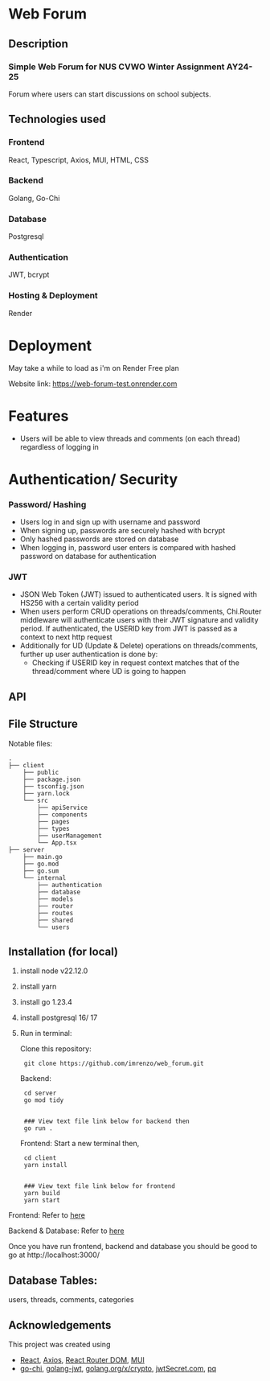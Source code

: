 # Web Forum

## Description
### Simple Web Forum for NUS CVWO Winter Assignment AY24-25
Forum where users can start discussions on school subjects.

## Technologies used
### Frontend
React, Typescript, Axios, MUI, HTML, CSS
### Backend
Golang, Go-Chi
### Database
Postgresql
### Authentication
JWT, bcrypt
### Hosting & Deployment
Render

# Deployment
May take a while to load as i'm on Render Free plan

Website link: https://web-forum-test.onrender.com

# Features
- Users will be able to view threads and comments (on each thread) regardless of logging in

# Authentication/ Security

### Password/ Hashing
- Users log in and sign up with username and password
- When signing up, passwords are securely hashed with bcrypt
- Only hashed passwords are stored on database
- When logging in, password user enters is compared with hashed password on database for authentication

### JWT
- JSON Web Token (JWT) issued to authenticated users. It is signed with HS256 with a certain validity period
- When users perform CRUD operations on threads/comments, Chi.Router middleware will authenticate users with their JWT signature and validity period. If authenticated, the USERID key from JWT is passed as a context to next http request
- Additionally for UD (Update & Delete) operations on threads/comments, further up user authentication is done by:
  - Checking if USERID key in request context matches that of the thread/comment where UD is going to happen

## API

## File Structure
Notable files:
```
.
├── client
    ├── public
    ├── package.json
    ├── tsconfig.json
    ├── yarn.lock
    └── src
        ├── apiService       
        ├── components
        ├── pages
        ├── types
        ├── userManagement
        └── App.tsx
├── server
    ├── main.go
    ├── go.mod
    ├── go.sum
    └── internal
        ├── authentication
        ├── database
        ├── models
        ├── router
        ├── routes
        ├── shared
        └── users
```

## Installation (for local)
1. install node v22.12.0
2. install yarn
3. install go 1.23.4
4. install postgresql 16/ 17
5. Run in terminal:

    Clone this repository:
    
        git clone https://github.com/imrenzo/web_forum.git

    Backend:   
    
        cd server
        go mod tidy
        
        
        ### View text file link below for backend then
        go run .

    Frontend: Start a new terminal then,

        cd client
        yarn install


        ### View text file link below for frontend
        yarn build
        yarn start

Frontend: Refer to [here](./client.txt)

Backend & Database: Refer to [here](./database.txt)

Once you have run frontend, backend and database you should be good to go at http://localhost:3000/

## Database Tables:
users, threads, comments, categories

## Acknowledgements
This project was created using 
- [React](https://reactjs.org/), [Axios](https://axios-http.com/), [React Router DOM](https://reactrouter.com/), [MUI](https://mui.com/)
- [go-chi](https://github.com/go-chi/chi), [golang-jwt](https://github.com/golang-jwt), 
[golang.org/x/crypto](https://pkg.go.dev/golang.org/x/crypto), [jwtSecret.com](https://jwtsecret.com/generate), [pq](https://github.com/lib/pq)